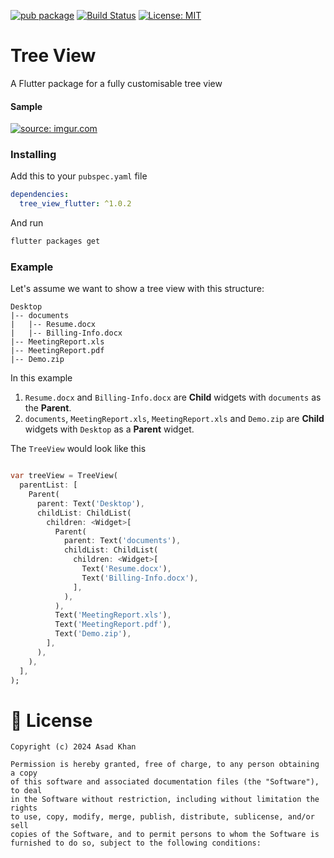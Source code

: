 [![pub package](https://img.shields.io/badge/pub-0.0.1-orange.svg)](https://pub.dartlang.org/packages/tree_view)
[![Build Status](https://travis-ci.org/ajilo297/flutter_tree_view.svg?branch=master)](https://travis-ci.org/ajilo297/flutter_tree_view)
[![License: MIT](https://img.shields.io/badge/License-MIT-yellow.svg)](https://opensource.org/licenses/MIT)

# Tree View

A Flutter package for a fully customisable tree view

#### Sample

<a href="https://imgur.com/d4n4p1b"><img src="https://i.imgur.com/d4n4p1b.gif" title="source: imgur.com" /></a>



### Installing

Add this to your `pubspec.yaml` file

```yaml
dependencies:
  tree_view_flutter: ^1.0.2
```

And run

```sh
flutter packages get
```

### Example

Let's assume we want to show a tree view with this structure:

```
Desktop
|-- documents
|   |-- Resume.docx
|   |-- Billing-Info.docx
|-- MeetingReport.xls
|-- MeetingReport.pdf
|-- Demo.zip
```

In this example

1. `Resume.docx` and `Billing-Info.docx` are **Child** widgets with
   `documents` as the **Parent**.
2. `documents`, `MeetingReport.xls`, `MeetingReport.xls` and `Demo.zip`
   are **Child** widgets with `Desktop` as a **Parent** widget.

The `TreeView` would look like this

```dart

var treeView = TreeView(
  parentList: [
    Parent(
      parent: Text('Desktop'),
      childList: ChildList(
        children: <Widget>[
          Parent(
            parent: Text('documents'),
            childList: ChildList(
              children: <Widget>[
                Text('Resume.docx'),
                Text('Billing-Info.docx'),
              ],
            ),
          ),
          Text('MeetingReport.xls'),
          Text('MeetingReport.pdf'),
          Text('Demo.zip'),
        ],
      ),
    ),
  ],
);
```

# 📃 License

    Copyright (c) 2024 Asad Khan

    Permission is hereby granted, free of charge, to any person obtaining a copy
    of this software and associated documentation files (the "Software"), to deal
    in the Software without restriction, including without limitation the rights
    to use, copy, modify, merge, publish, distribute, sublicense, and/or sell
    copies of the Software, and to permit persons to whom the Software is
    furnished to do so, subject to the following conditions:

